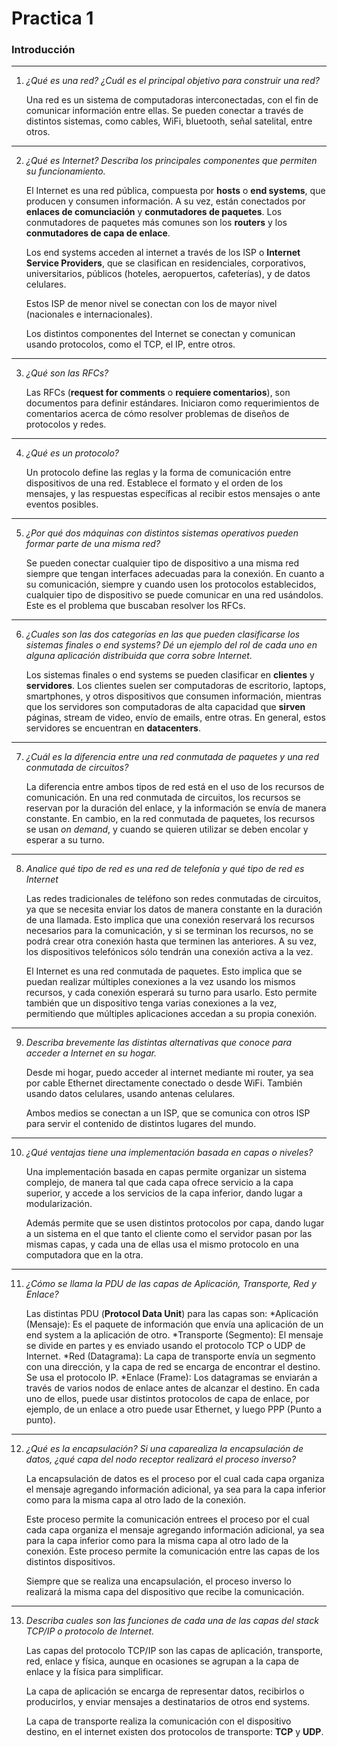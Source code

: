 # Practica 1

### Introducción

---

1. _¿Qué es una red? ¿Cuál es el principal objetivo para construir una red?_

   Una red es un sistema de computadoras interconectadas, con el fin de comunicar información entre ellas. Se pueden conectar a través de distintos sistemas, como cables, WiFi, bluetooth, señal satelital, entre otros.

---

2. _¿Qué es Internet? Describa los principales componentes que permiten su funcionamiento._

   El Internet es una red pública, compuesta por **hosts** o **end systems**, que producen y consumen información. A su vez, están conectados por **enlaces de comunciación** y **conmutadores de paquetes**. Los conmutadores de paquetes más comunes son los **routers** y los **conmutadores de capa de enlace**. 

   Los end systems acceden al internet a través de los ISP o **Internet Service Providers**, que se clasifican en residenciales, corporativos, universitarios, públicos (hoteles, aeropuertos, cafeterías), y de datos celulares.

   Estos ISP de menor nivel se conectan con los de mayor nivel (nacionales e internacionales).

   Los distintos componentes del Internet se conectan y comunican usando protocolos, como el TCP, el IP, entre otros.

---

3. _¿Qué son las RFCs?_

   Las RFCs (**request for comments** o **requiere comentarios**), son documentos para definir estándares. Iniciaron como requerimientos de comentarios acerca de cómo resolver problemas de diseños de protocolos y redes.

---

4. _¿Qué es un protocolo?_

   Un protocolo define las reglas y la forma de comunicación entre dispositivos de una red. Establece el formato y el orden de los mensajes, y las respuestas específicas al recibir estos mensajes o ante eventos posibles.

---

5. _¿Por qué dos máquinas con distintos sistemas operativos pueden formar parte de una misma red?_

   Se pueden conectar cualquier tipo de dispositivo a una misma red siempre que tengan interfaces adecuadas para la conexión. En cuanto a su comunicación, siempre y cuando usen los protocolos establecidos, cualquier tipo de dispositivo se puede comunicar en una red usándolos. Este es el problema que buscaban resolver los RFCs.

---

6. _¿Cuales son las dos categorías en las que pueden clasificarse los sistemas finales o end systems? Dé un ejemplo del rol de cada uno en alguna aplicación distribuida que corra sobre Internet._

   Los sistemas finales o end systems se pueden clasificar en **clientes** y **servidores**. Los clientes suelen ser computadoras de escritorio, laptops, smartphones, y otros dispositivos que consumen información, mientras que los servidores son computadoras de alta capacidad que **sirven** páginas, stream de video, envío de emails, entre otras. En general, estos servidores se encuentran en **datacenters**.

---

7. _¿Cuál es la diferencia entre una red conmutada de paquetes y una red conmutada de circuitos?_

   La diferencia entre ambos tipos de red está en el uso de los recursos de comunicación. En una red conmutada de circuitos, los recursos se reservan por la duración del enlace, y la información se envía de manera constante. En cambio, en la red conmutada de paquetes, los recursos se usan _on demand_, y cuando se quieren utilizar se deben encolar y esperar a su turno. 

---

8. _Analice qué tipo de red es una red de telefonía y qué tipo de red es Internet_

   Las redes tradicionales de teléfono son redes conmutadas de circuitos, ya que se necesita enviar los datos de manera constante en la duración de una llamada. Esto implica que una conexión reservará los recursos necesarios para la comunicación, y si se terminan los recursos, no se podrá crear otra conexión hasta que terminen las anteriores. A su vez, los dispositivos telefónicos sólo tendrán una conexión activa a la vez.

   El Internet es una red conmutada de paquetes. Esto implica que se puedan realizar múltiples conexiones a la vez usando los mismos recursos, y cada conexión esperará su turno para usarlo. Esto permite también que un dispositivo tenga varias conexiones a la vez, permitiendo que múltiples aplicaciones accedan a su propia conexión.

---

9. _Describa brevemente las distintas alternativas que conoce para acceder a Internet en su hogar._

   Desde mi hogar, puedo acceder al internet mediante mi router, ya sea por cable Ethernet directamente conectado o desde WiFi. También usando datos celulares, usando antenas celulares. 

   Ambos medios se conectan a un ISP, que se comunica con otros ISP para servir el contenido de distintos lugares del mundo.

---

10. _¿Qué ventajas tiene una implementación basada en capas o niveles?_

    Una implementación basada en capas permite organizar un sistema complejo, de manera tal que cada capa ofrece servicio a la capa superior, y accede a los servicios de la capa inferior, dando lugar a modularización.

    Además permite que se usen distintos protocolos por capa, dando lugar a un sistema en el que tanto el cliente como el servidor pasan por las mismas capas, y cada una de ellas usa el mismo protocolo en una computadora que en la otra.

---

11. _¿Cómo se llama la PDU de las capas de Aplicación, Transporte, Red y Enlace?_

    Las distintas PDU (**Protocol Data Unit**) para las capas son:
     *Aplicación (Mensaje): Es el paquete de información que envía una aplicación de un end system a la aplicación de otro.
     *Transporte (Segmento): El mensaje se divide en partes y es enviado usando el protocolo TCP o UDP de Internet.
     *Red (Datagrama): La capa de transporte envía un segmento con una dirección, y la capa de red se encarga de encontrar el destino. Se usa el protocolo IP.
     *Enlace (Frame): Los datagramas se enviarán a través de varios nodos de enlace antes de alcanzar el destino. En cada uno de ellos, puede usar distintos protocolos de capa de enlace, por ejemplo, de un enlace a otro puede usar Ethernet, y luego PPP (Punto a punto).

---

12. _¿Qué es la encapsulación? Si una caparealiza la encapsulación de datos, ¿qué capa del nodo receptor realizará el proceso inverso?_

    La encapsulación de datos es el proceso por el cual cada capa organiza el mensaje agregando información adicional, ya sea para la capa inferior como para la misma capa al otro lado de la conexión. 

    Este proceso permite la comunicación entrees el proceso por el cual cada capa organiza el mensaje agregando información adicional, ya sea para la capa inferior como para la misma capa al otro lado de la conexión. Este proceso permite la comunicación entre las capas de los distintos dispositivos.

    Siempre que se realiza una encapsulación, el proceso inverso lo realizará la misma capa del dispositivo que recibe la comunicación.

---

13. _Describa cuales son las funciones de cada una de las capas del stack TCP/IP o protocolo de Internet._

    Las capas del protocolo TCP/IP son las capas de aplicación, transporte, red, enlace y física, aunque en ocasiones se agrupan a la capa de enlace y la física para simplificar.

    La capa de aplicación se encarga de representar datos, recibirlos o producirlos, y enviar mensajes a destinatarios de otros end systems.

    La capa de transporte realiza la comunicación con el dispositivo destino, en el internet existen dos protocolos de transporte: **TCP** y **UDP**.
